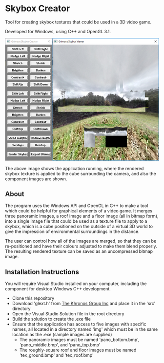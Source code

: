 # Skybox Creator
Tool for creating skybox textures that could be used in a 3D video game.

Developed for Windows, using C++ and OpenGL 3.1.

![Demonstration screenshot](readmeimages/screenshot.png)

The above image shows the application running, where the rendered skybox texture is applied to the cube surrounding the camera, and also the component images are shown.

## About
The program uses the Windows API and OpenGL in C++ to make a tool which could be helpful for graphical elements of a video game. It merges three panoramic images, a roof image and a floor image (all in bitmap form), into a single image file that could be used as a texture file to apply to a skybox, which is a cube positioned on the outside of a virtual 3D world to give the impression of environmental surroundings in the distance.

The user can control how all of the images are merged, so that they can be re-positioned and have their colours adjusted to make them blend properly. The resulting rendered texture can be saved as an uncompressed bitmap image.

## Installation Instructions
You will require Visual Studio installed on your computer, including the component for desktop Windows C++ development.
* Clone this repository
* Download 'glext.h' from [The Khronos Group Inc](https://www.khronos.org/registry/OpenGL/api/GL/glext.h) and place it in the 'src' directory
* Open the Visual Studio Solution file in the root directory
* Build the solution to create the .exe file
* Ensure that the application has access to five images with specific names, all located in a directory named 'img' which must be in the same location as the .exe (sample images are supplied)
  * The panoramic images must be named 'pano_bottom.bmp', 'pano_middle.bmp', and 'pano_top.bmp'
  * The roughly-square roof and floor images must be named 'tex_ground.bmp' and 'tex_roof.bmp'
